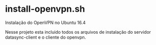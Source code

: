 # install-openvpn.sh
Instalação do OpenVPN no Ubuntu 16.4

Nesse projeto esta incluido todos os arquivos de instalação do servidor datasync-client e o cliente do openvpn.
